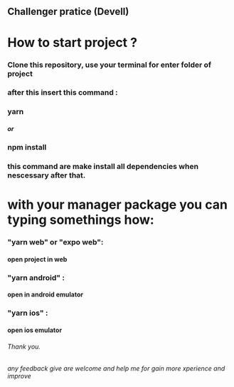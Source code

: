 ## Challenger pratice (Devell)

# How to start project ?

### Clone this repository, use your terminal for enter folder of project
### after this insert this command :
### yarn
##### or
### npm install 
### this command are make install all dependencies when nescessary after that.


# with your manager package you can typing somethings how:
### "yarn web" or "expo web":
#### open project in web

### "yarn android" : 
#### open in android emulator

### "yarn ios" :
#### open ios emulator

###### Thank you.
###### any feedback give are welcome and help me for gain more xperience and improve
